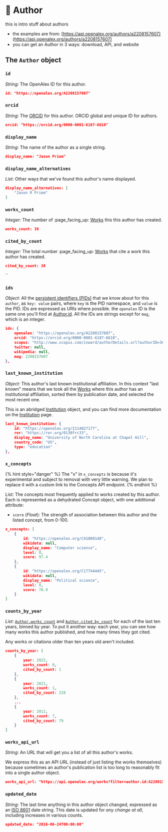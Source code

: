 # 👩 Author

this is intro stuff about authors

* the examples are from: [https://api.openalex.org/authors/a2208157607](https://api.openalex.org/authors/a2208157607)
* you can get an Author in 3 ways: download, API, and website

## The `Author` object

### `id`

_String:_ The OpenAlex ID for this author.

```json
id: "https://openalex.org/A2208157607"
```

### `orcid`

_String:_ The [ORCID](https://en.wikipedia.org/wiki/ORCID) for this author. ORCID global and unique ID for authors.

```json
orcid: "https://orcid.org/0000-0001-6187-6610"
```



### `display_name`

_String:_ The name of the author as a single string.

```json
display_name: "Jason Priem"
```



### `display_name_alternatives`

_List:_ Other ways that we've found this author's name displayed.

```json
display_name_alternatives: [
    "Jason R Priem"
]
```

### `works_count`

_Integer:_ The number of :page\_facing\_up: [Works](work/) this this author has created.

```json
works_count: 38 
```

### `cited_by_count`

_Integer:_ The total number :page\_facing\_up: [Works](work/) that cite a work this author has created.

```json
cited_by_count: 38 
```

``

### `ids`

_Object:_ All the [persistent identifiers (PIDs)](https://en.wikipedia.org/wiki/Persistent\_identifier) that we know about for this `author`, as `key: value` pairs, where `key` is the PID namespace, and `value` is the PID. IDs are expressed as URIs where possible. the `openalex` ID is the same one you'll find at [Author.id](author.md#id). All the IDs are strings except for  `mag`, which is an integer.

```json
ids: {
    openalex: "https://openalex.org/A2208157607",
    orcid: "https://orcid.org/0000-0001-6187-6610",
    scopus: "http://www.scopus.com/inward/authorDetails.url?authorID=36455008000&partnerID=MN8TOARS",
    twitter: null,
    wikipedia: null,
    mag: 2208157607
},
```

### `last_known_institution`

_Object:_ This author's last known institutional affiliation. In this context "last known" means that we took all the [Works](work/) where this author has an institutional affiliation, sorted them by publication date, and selected the most recent one.

This is an abridged [Institution](institution.md) object, and you can find more documentation on the [Institution](institution.md) page.

```json
last_known_institution: {
    id: "https://openalex.org/I114027177",
    ror: "https://ror.org/0130frc33",
    display_name: "University of North Carolina at Chapel Hill",
    country_code: "US",
    type: "education"
},
```

### `x_concepts`

{% hint style="danger" %}
The "x" in `x_concepts` is because it's experimental and subject to removal with very little warning. We plan to replace it with a custom link to the Concepts API endpoint.&#x20;
{% endhint %}

_List:_ The concepts most frequently applied to works created by this author. Each is represented as a dehydrated Concept object, with one additional attribute:

* `score` (_Float_): The strength of association between this author and the listed concept, from 0-100.

```json
x_concepts: [
    {
        id: "https://openalex.org/C41008148",
        wikidata: null,
        display_name: "Computer science",
        level: 0,
        score: 97.4
    },
    {
        id: "https://openalex.org/C17744445",
        wikidata: null,
        display_name: "Political science",
        level: 0,
        score: 78.9
    }
]
```

### `counts_by_year`

_List:_ [`Author.works_count`](author.md#works\_count) and [`Author.cited_by_count`](author.md#cited\_by\_count) for each of the last ten years, binned by year. To put it another way: each year, you can see how many works this author published, and how many times they got cited.&#x20;

Any works or citations older than ten years old aren't included.

```json
counts_by_year: [
    {
        year: 2022,
        works_count: 0,
        cited_by_count: 1
    },
    {
        year: 2021,
        works_count: 1,
        cited_by_count: 228
    },
    ...
    {
        year: 2012,
        works_count: 7,
        cited_by_count: 79
    }
]
```



### `works_api_url`

_String:_ An URL that will get you a list of all this author's works.

We express this as an API URL (instead of just listing the works themselves) because sometimes an author's publication list is too long to reasonably fit into a single author object.

```json
works_api_url: "https://api.openalex.org/works?filter=author.id:A2208157607",
```



### `updated_date`

_String:_ The last time anything in this author object changed, expressed as an [ISO 8601](https://en.wikipedia.org/wiki/ISO\_8601) date string. This date is updated for _any change at all_, including increases in various counts.

```json
updated_date: "2016-06-24T00:00:00"
```

